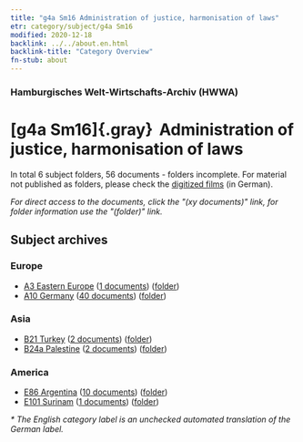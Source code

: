 ```yaml
---
title: "g4a Sm16 Administration of justice, harmonisation of laws"
etr: category/subject/g4a Sm16
modified: 2020-12-18
backlink: ../../about.en.html
backlink-title: "Category Overview"
fn-stub: about
---
```


### Hamburgisches Welt-Wirtschafts-Archiv (HWWA)
# [g4a Sm16]{.gray}&#8201; Administration of justice, harmonisation of laws&#160; 





In total 6 subject folders, 56 documents - folders incomplete.
For material not published as folders, please check the [digitized films](/film/h1_sh) (in German).

_For direct access to the documents, click the "(xy documents)" link, for folder information use the "(folder)" link._

## Subject archives



### Europe

- [A3 Eastern Europe](../../../geo/about.en.html#A3) (<a href="https://dfg-viewer.de/show/?tx_dlf[id]=https://pm20.zbw.eu/mets/sh/1408xx/140896/1445xx/144546/public.mets.en.xml" target="_blank">1 documents</a>) ([folder](http://purl.org/pressemappe20/folder/sh/140896,144546))
- [A10 Germany](../../../geo/about.en.html#A10) (<a href="https://dfg-viewer.de/show/?tx_dlf[id]=https://pm20.zbw.eu/mets/sh/1261xx/126128/1445xx/144546/public.mets.en.xml" target="_blank">40 documents</a>) ([folder](http://purl.org/pressemappe20/folder/sh/126128,144546))

### Asia

- [B21 Turkey](../../../geo/about.en.html#B21) (<a href="https://dfg-viewer.de/show/?tx_dlf[id]=https://pm20.zbw.eu/mets/sh/1411xx/141111/1445xx/144546/public.mets.en.xml" target="_blank">2 documents</a>) ([folder](http://purl.org/pressemappe20/folder/sh/141111,144546))
- [B24a Palestine](../../../geo/about.en.html#B24a) (<a href="https://dfg-viewer.de/show/?tx_dlf[id]=https://pm20.zbw.eu/mets/sh/1411xx/141115/1445xx/144546/public.mets.en.xml" target="_blank">2 documents</a>) ([folder](http://purl.org/pressemappe20/folder/sh/141115,144546))

### America

- [E86 Argentina](../../../geo/about.en.html#E86) (<a href="https://dfg-viewer.de/show/?tx_dlf[id]=https://pm20.zbw.eu/mets/sh/1416xx/141692/1445xx/144546/public.mets.en.xml" target="_blank">10 documents</a>) ([folder](http://purl.org/pressemappe20/folder/sh/141692,144546))
- [E101 Surinam](../../../geo/about.en.html#E101) (<a href="https://dfg-viewer.de/show/?tx_dlf[id]=https://pm20.zbw.eu/mets/sh/1416xx/141699/1445xx/144546/public.mets.en.xml" target="_blank">1 documents</a>) ([folder](http://purl.org/pressemappe20/folder/sh/141699,144546))


_* The English category label is an unchecked automated translation of the German label._

